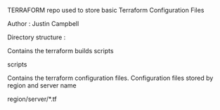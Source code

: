 TERRAFORM repo used to store basic Terraform Configuration Files 

Author : Justin Campbell

Directory structure : 

 

Contains the terraform builds scripts

scripts 

Contains the terraform configuration files. Configuration files stored by region and server name

region/server/*.tf 

